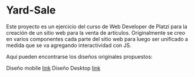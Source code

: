# Yard-Sale
Este proyecto es un ejercicio del curso de Web Developer de Platzi para la creación de un sitio web para la venta de artículos. Originalmente se creo en varios componentes cada parte del sitio web para luego ser unificado a medida que se va agregando interactividad con JS.

Aquí pueden encontrarse los diseños originales propuestos:

Diseño mobile
[link](https://www.figma.com/file/bcEVujIzJj5PNIWwF9pP2w/Platzi_YardSale)
Diseño Desktop
[link](https://www.figma.com/file/bcEVujIzJj5PNIWwF9pP2w/Platzi_YardSale?node-id=0%3A999)



